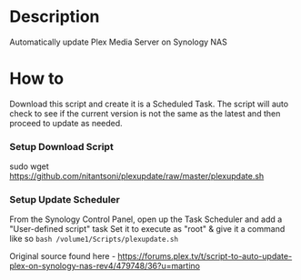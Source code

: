 # Description
Automatically update Plex Media Server on Synology NAS

# How to
Download this script and create it is a Scheduled Task. The script will auto check to see if the current version is not the same as the latest and then proceed to update as needed.

### Setup Download Script
sudo wget https://github.com/nitantsoni/plexupdate/raw/master/plexupdate.sh

### Setup Update Scheduler
From the Synology Control Panel, open up the Task Scheduler and add a "User-defined script" task
Set it to execute as "root" & give it a command like so
`bash /volume1/Scripts/plexupdate.sh`

Original source found here - https://forums.plex.tv/t/script-to-auto-update-plex-on-synology-nas-rev4/479748/36?u=martino
